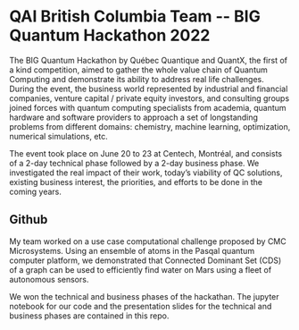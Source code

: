 # QAI British Columbia Team -- BIG Quantum Hackathon 2022

The BIG Quantum Hackathon by Québec Quantique and QuantX, the first of a kind competition, aimed to gather the whole value chain of Quantum Computing and demonstrate its ability to address real life challenges. During the event, the business world represented by industrial and financial companies, venture capital / private equity investors, and consulting groups joined forces with quantum computing specialists from academia, quantum hardware and software providers to approach a set of longstanding problems from different domains: chemistry, machine learning, optimization, numerical simulations, etc.

The event took place on June 20 to 23 at Centech, Montréal, and consists of a 2-day technical phase followed by a 2-day business phase. We investigated the real impact of their work, today’s viability of QC solutions, existing business interest, the priorities, and efforts to be done in the coming years.



## Github
My team worked on a use case computational challenge proposed by CMC Microsystems. Using an ensemble of atoms in the Pasqal quantum computer platform, we demonstrated that Connected Dominant Set (CDS) of a graph can be used to efficiently find water on Mars using a fleet of autonomous sensors.

We won the technical and business phases of the hackathan. The jupyter notebook for our code and the presentation slides for the technical and business phases are contained in this repo.

